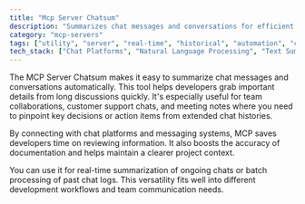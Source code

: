 ```yaml
---
title: "Mcp Server Chatsum"
description: "Summarizes chat messages and conversations for efficient information extraction and review."
category: "mcp-servers"
tags: ["utility", "server", "real-time", "historical", "automation", "chat summarization", "team collaboration"]
tech_stack: ["Chat Platforms", "Natural Language Processing", "Text Summarization", "API Integration", "Team Collaboration Tools", "Messaging Systems"]
---
```


The MCP Server Chatsum makes it easy to summarize chat messages and conversations automatically. This tool helps developers grab important details from long discussions quickly. It's especially useful for team collaborations, customer support chats, and meeting notes where you need to pinpoint key decisions or action items from extended chat histories.

By connecting with chat platforms and messaging systems, MCP saves developers time on reviewing information. It also boosts the accuracy of documentation and helps maintain a clearer project context.

You can use it for real-time summarization of ongoing chats or batch processing of past chat logs. This versatility fits well into different development workflows and team communication needs.